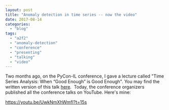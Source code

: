 ```yaml
---
layout: post
title: "Anomaly detection in time series -- now the video"
date: 2017-08-14
categories: 
  - "blog"
tags: 
  - "a2f2"
  - "anomaly-detection"
  - "conference"
  - "presenting"
  - "talking"
  - "video"
---
```


Two months ago, on the PyCon-IL conference, I gave a lecture called "Time Series Analysis: When “Good Enough” is Good Enough". You may find the written version of this talk [here](https://data.blog/2017/06/12/timeseries-analysis/).  Today, the conference organizers published all the conference talks on YouTube. Here's mine:

https://youtu.be/UwkNmXhWmfI?t=15s
